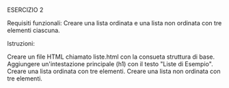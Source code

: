 ESERCIZIO 2

Requisiti funzionali: 
Creare una lista ordinata e una lista non ordinata con tre elementi ciascuna.

Istruzioni:

Creare un file HTML chiamato liste.html con la consueta struttura di base.
Aggiungere un'intestazione principale (h1) con il testo "Liste di Esempio".
Creare una lista ordinata con tre elementi.
Creare una lista non ordinata con tre elementi.